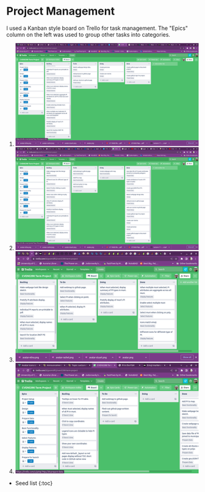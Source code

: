 # Project Management

I used a Kanban style board on Trello for task management. The "Epics" column on the left was used to group other tasks into categories.

1. ![](./assets/images/Kanban%2021Nov2022.png)
1. ![](./assets/images/Kanban%2023Nov2022%2010-25-57.png)
1. ![](./assets/images/Kanban%202022-11-24%2018-32-13.png)
1. ![](./assets/images/Kanban%202022-11-28%2012-15-15.png)


* Seed list
{:toc}

